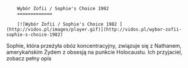 
        Wybór Zofii / Sophie's Choice 1982 
        =============
        
        [![Wybór Zofii / Sophie's Choice 1982 ](http://vidos.pl/images/player.gif)](http://vidos.pl/wybor-zofii-sophie-s-choice-1982)
        
        
 Sophie, która przeżyła obóz koncentracyjny, związuje się z Nathanem, amerykańskim Żydem z obsesją na punkcie Holocaustu. Ich przyjaciel, zobacz pełny opis
    